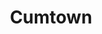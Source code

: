 ---
title: Cumtown
crosslinks:
- opieandanthony
- autotldr
- ChapoTrapHouse
- LegionOfSkanks
- livven
- Feminism
- milliondollarextreme
- hapas
- AMAAggregator
- Drama
- movies
- relationships
- nathanforyou
- timestop
- nottheonion
- CumTownArchive
- cummingonfigurines
- videos
- Earwolf
- gainit
---
